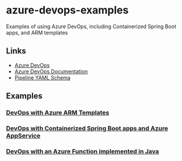 # azure-devops-examples

Examples of using Azure DevOps, including Containerized Spring Boot apps, and ARM templates

## Links

- [Azure DevOps](https://azure.microsoft.com/en-us/services/devops/)
- [Azure DevOps Documentation](https://docs.microsoft.com/en-us/azure/devops/index?view=azure-devops)
- [Pipeline YAML Schema](https://docs.microsoft.com/en-us/azure/devops/pipelines/yaml-schema?view=azure-devops&tabs=schema)

## Examples

### [DevOps with Azure ARM Templates](devops-arm-1/)

### [DevOps with Containerized Spring Boot apps and Azure AppService](springboot-web/)

### [DevOps with an Azure Function implemented in Java](cjoakim-function-java-1/)
